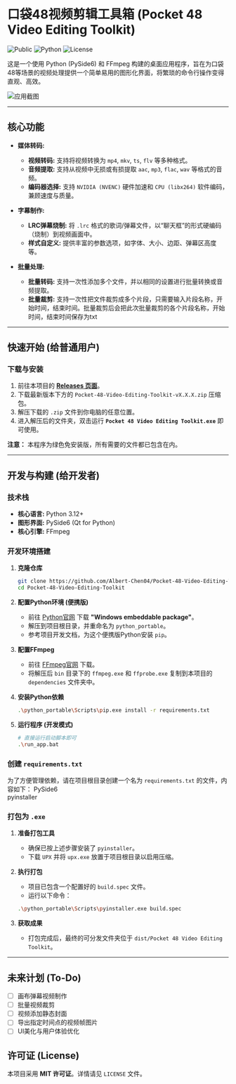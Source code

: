 # 口袋48视频剪辑工具箱 (Pocket 48 Video Editing Toolkit)

![Public](https://img.shields.io/badge/Public-brightgreen)
![Python](https://img.shields.io/badge/Python-3.12+-blue.svg)
![License](https://img.shields.io/badge/License-MIT-yellow.svg)

这是一个使用 Python (PySide6) 和 FFmpeg 构建的桌面应用程序，旨在为口袋48等场景的视频处理提供一个简单易用的图形化界面，将繁琐的命令行操作变得直观、高效。

<!-- 
【请替换这里！】
为了让你的项目更吸引人，请截取一张你软件主界面的图片，
将它拖拽到GitHub仓库的文件列表里上传，然后将下面的图片链接替换成你上传后的链接。
-->
![应用截图](https://raw.githubusercontent.com/Albert-Chen04/Pocket-48-Video-Editing-Toolkit/main/screenshot.png)

---

## 核心功能

*   **媒体转码:**
    *   **视频转码:** 支持将视频转换为 `mp4`, `mkv`, `ts`, `flv` 等多种格式。
    *   **音频提取:** 支持从视频中无损或有损提取 `aac`, `mp3`, `flac`, `wav` 等格式的音频。
    *   **编码器选择:** 支持 `NVIDIA (NVENC)` 硬件加速和 `CPU (libx264)` 软件编码，兼顾速度与质量。

*   **字幕制作:**
    *   **LRC弹幕烧制:** 将 `.lrc` 格式的歌词/弹幕文件，以“聊天框”的形式硬编码（烧制）到视频画面中。
    *   **样式自定义:** 提供丰富的参数选项，如字体、大小、边距、弹幕区高度等。

*   **批量处理:**
    *   **批量转码:** 支持一次性添加多个文件，并以相同的设置进行批量转换或音频提取。
    *   **批量裁剪:** 支持一次性把文件裁剪成多个片段，只需要输入片段名称，开始时间，结束时间。批量裁剪后会把此次批量裁剪的各个片段名称，开始时间，结束时间保存为txt
---

## 快速开始 (给普通用户)

### 下载与安装

1.  前往本项目的 **[Releases 页面](https://github.com/Albert-Chen04/Pocket-48-Video-Editing-Toolkit/releases)**。
2.  下载最新版本下方的 `Pocket-48-Video-Editing-Toolkit-vX.X.X.zip` 压缩包。
3.  解压下载的 `.zip` 文件到你电脑的任意位置。
4.  进入解压后的文件夹，双击运行 **`Pocket 48 Video Editing Toolkit.exe`** 即可使用。

**注意：** 本程序为绿色免安装版，所有需要的文件都已包含在内。

---

## 开发与构建 (给开发者)

### 技术栈

*   **核心语言:** Python 3.12+
*   **图形界面:** PySide6 (Qt for Python)
*   **核心引擎:** FFmpeg

### 开发环境搭建

1.  **克隆仓库**
    ```bash
    git clone https://github.com/Albert-Chen04/Pocket-48-Video-Editing-Toolkit.git
    cd Pocket-48-Video-Editing-Toolkit
    ```

2.  **配置Python环境 (便携版)**
    *   前往 [Python官网](https://www.python.org/downloads/windows/) 下载 **"Windows embeddable package"**。
    *   解压到项目根目录，并重命名为 `python_portable`。
    *   参考项目开发文档，为这个便携版Python安装 `pip`。

3.  **配置FFmpeg**
    *   前往 [FFmpeg官网](https://ffmpeg.org/download.html) 下载。
    *   将解压后 `bin` 目录下的 `ffmpeg.exe` 和 `ffprobe.exe` 复制到本项目的 `dependencies` 文件夹中。

4.  **安装Python依赖**
    ```bash
    .\python_portable\Scripts\pip.exe install -r requirements.txt
    ```

5.  **运行程序 (开发模式)**
    ```bash
    # 直接运行启动脚本即可
    .\run_app.bat
    ```

### 创建 `requirements.txt`

为了方便管理依赖，请在项目根目录创建一个名为 `requirements.txt` 的文件，内容如下：
PySide6  
pyinstaller  
### 打包为 `.exe`

1.  **准备打包工具**
    *   确保已按上述步骤安装了 `pyinstaller`。
    *   下载 `UPX` 并将 `upx.exe` 放置于项目根目录以启用压缩。

2.  **执行打包**
    *   项目已包含一个配置好的 `build.spec` 文件。
    *   运行以下命令：
    ```bash
    .\python_portable\Scripts\pyinstaller.exe build.spec
    ```

3.  **获取成果**
    *   打包完成后，最终的可分发文件夹位于 `dist/Pocket 48 Video Editing Toolkit`。

---

## 未来计划 (To-Do)

*   [ ] 画布弹幕视频制作
*   [ ] 批量视频裁剪
*   [ ] 视频添加静态封面
*   [ ] 导出指定时间点的视频帧图片
*   [ ] UI美化与用户体验优化

## 许可证 (License)

本项目采用 **MIT 许可证**。详情请见 `LICENSE` 文件。
